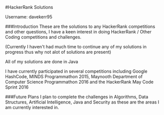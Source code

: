 #HackerRank Solutions

Username: davekerr95

###Introduction
These are the solutions to any HackerRank competitions and other questions, I have a keen interest in doing HackerRank / Other Coding competitions and challenges.

(Currently I haven't had much time to continue any of my solutions in progress thus why not alot of solutions are present)

All of my solutions are done in Java

I have currently participated in several competitions including Google HashCode, MINDS Programmathon 2015, Maynooth Department of Computer Science Programmathon 2016 and the HackerRank May Code Sprint 2016

###Future Plans
I plan to complete the challenges in Algorithms, Data Structures, Artificial Intelligence, Java and Security as these are the areas I am currently interested in.
